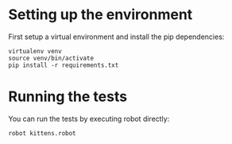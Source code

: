 
Setting up the environment
==========================

First setup a virtual environment and install the pip dependencies:

```
virtualenv venv
source venv/bin/activate
pip install -r requirements.txt
```


Running the tests
=================

You can run the tests by executing robot directly:

```
robot kittens.robot
```

